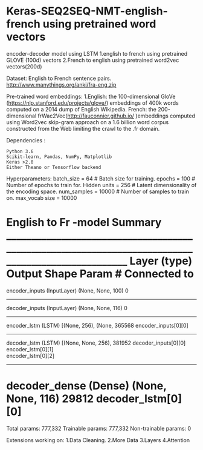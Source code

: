 # Keras-SEQ2SEQ-NMT-english-french using pretrained word vectors
encoder-decoder model using LSTM
1.english to french using pretrained GLOVE (100d) vectors
2.French to english using pretrained word2vec vectors(200d)

Dataset:
English to French sentence pairs. http://www.manythings.org/anki/fra-eng.zip

Pre-trained word embeddings:
1.English: the 100-dimensional GloVe (https://nlp.stanford.edu/projects/glove/) embeddings of 400k words computed on a 2014 dump of English Wikipedia. 
French: the 200-dimensional frWac2Vec(http://fauconnier.github.io/ )embeddings computed using Word2vec skip-gram approach on a 1.6 billion word corpus constructed from the Web limiting the crawl to the .fr domain.

Dependencies :

    Python 3.6
    Scikit-learn, Pandas, NumPy, Matplotlib
    Keras >2.0
    Either Theano or Tensorflow backend
    
 Hyperparameters:
    batch_size = 64  # Batch size for training.
    epochs = 100  # Number of epochs to train for.
    Hidden units = 256  # Latent dimensionality of the encoding space.
    num_samples = 10000  # Number of samples to train on.
    max_vocab size = 10000
    
 English to Fr -model Summary
    __________________________________________________________________________________________________
Layer (type)                    Output Shape         Param #     Connected to                     
==================================================================================================
encoder_inputs (InputLayer)     (None, None, 100)    0                                            
__________________________________________________________________________________________________
decoder_inputs (InputLayer)     (None, None, 116)    0                                            
__________________________________________________________________________________________________
encoder_lstm (LSTM)             [(None, 256), (None, 365568      encoder_inputs[0][0]             
__________________________________________________________________________________________________
decoder_lstm (LSTM)             [(None, None, 256),  381952      decoder_inputs[0][0]             
                                                                 encoder_lstm[0][1]               
                                                                 encoder_lstm[0][2]               
__________________________________________________________________________________________________
decoder_dense (Dense)           (None, None, 116)    29812       decoder_lstm[0][0]               
==================================================================================================
Total params: 777,332
Trainable params: 777,332
Non-trainable params: 0


Extensions working on:
1.Data Cleaning.
2.More Data
3.Layers
4.Attention

